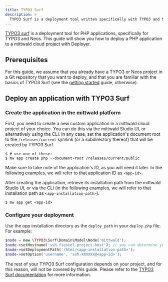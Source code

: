 ```yaml
---
title: TYPO3 Surf
description: >
  TYPO3 Surf is a deployment tool written specifically with TYPO3 and Neos projects in mind. However, it can also be used to deploy other types of applications.
---
```


[TYPO3 surf][surf] is a deployment tool for PHP applications, specifically for TYPO3 and Neos. This guide will show you how to deploy a PHP application to a mittwald cloud project with Deployer.

## Prerequisites

For this guide, we assume that you already have a TYPO3 or Neos project in a Git repository that you want to deploy, and that you are familiar with the basics of TYPO3 Surf (see the [getting started](https://docs.typo3.org/other/typo3/surf/main/en-us/Usage/Index.html) guide, otherwise).

## Deploy an application with TYPO3 Surf

### Create the application in the mittwald platform

First, you need to create a new custom application in a mittwald cloud project of your choice. You can do this via the mittwald Studio UI, or alternatively using the CLI. In any case, set the application's document root to the `/releases/current` symlink (or a subdirectory thereof) that will be created by TYPO3 Surf.

```shell-session
$ # use one of these:
$ mw app create php --document-root /releases/current/public
```

Make sure to take note of the application's ID, as you will need it later. In the following examples, we will refer to that application ID as `<app-id>`.

After creating the application, retrieve its installation path from the mittwald Studio UI, or via the CLI (in the following examples, we will refer to that installation path as `<app-installation-path>`).

```shell-session
$ mw app get <app-id>
```

### Configure your deployment

Use the app installation directory as the `deploy_path` in your `deploy.php` file. For example:

```php
$node = new \TYPO3\Surf\Domain\Model\Node('mittwald');
$node->setHostname('ssh.fiestel.project.host'); // you can determine your SSH host via the "mw project get" command
$node->setDeploymentPath('/html/<app-installation-path>');
$node->setOption('username', 'ssh-XXXXXX@<app-id>');
```

The rest of your TYPO3 Surf configuration depends on your project, and for this reason, will not be covered by this guide. Please refer to the [TYPO3 Surf documentation][surf] for more information.


[surf]: https://docs.typo3.org/other/typo3/surf/main/en-us/Index.html